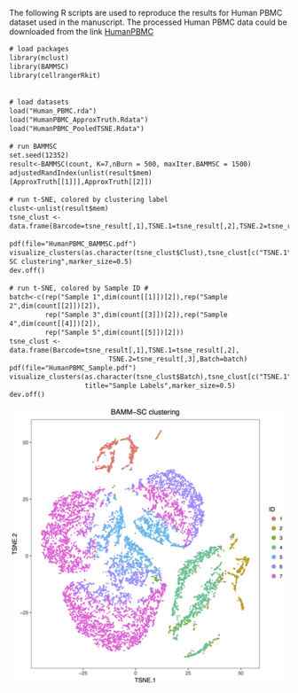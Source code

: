 The following R scripts are used to reproduce the results for Human PBMC dataset used in the manuscript. 
The processed Human PBMC data could be downloaded from the link [HumanPBMC](https://drive.google.com/open?id=1t0li4AalSRNpdLnGljhj5wJFB0JPlvm7)

```
# load packages
library(mclust)
library(BAMMSC)
library(cellrangerRkit)


# load datasets
load("Human_PBMC.rda")
load("HumanPBMC_ApproxTruth.Rdata")
load("HumanPBMC_PooledTSNE.Rdata")

# run BAMMSC
set.seed(12352)
result<-BAMMSC(count, K=7,nBurn = 500, maxIter.BAMMSC = 1500)
adjustedRandIndex(unlist(result$mem)[ApproxTruth[[1]]],ApproxTruth[[2]])

# run t-SNE, colored by clustering label
clust<-unlist(result$mem)
tsne_clust <- data.frame(Barcode=tsne_result[,1],TSNE.1=tsne_result[,2],TSNE.2=tsne_result[,3],Clust=clust)

pdf(file="HumanPBMC_BAMMSC.pdf")
visualize_clusters(as.character(tsne_clust$Clust),tsne_clust[c("TSNE.1","TSNE.2")],title="BAMM-SC clustering",marker_size=0.5)
dev.off()

# run t-SNE, colored by Sample ID #
batch<-c(rep("Sample 1",dim(count[[1]])[2]),rep("Sample 2",dim(count[[2]])[2]),
         rep("Sample 3",dim(count[[3]])[2]),rep("Sample 4",dim(count[[4]])[2]),
         rep("Sample 5",dim(count[[5]])[2]))
tsne_clust <- data.frame(Barcode=tsne_result[,1],TSNE.1=tsne_result[,2],
                         TSNE.2=tsne_result[,3],Batch=batch)
pdf(file="HumanPBMC_Sample.pdf")
visualize_clusters(as.character(tsne_clust$Batch),tsne_clust[c("TSNE.1","TSNE.2")],
                   title="Sample Labels",marker_size=0.5)
dev.off()

```

<img src="figures/HumanPBMC_BAMMSC.png" style="display: block; margin: auto;" />




